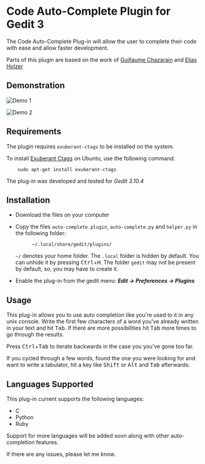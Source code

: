 # Code Auto-Complete Plugin for Gedit 3

The Code Auto-Complete Plug-in will allow the user to complete their
code with ease and allow faster development.

Parts of this plugin are based on the work of [Guillaume Chazarain](http://guichaz.free.fr/gedit-completion) 
and [Elias Holzer](http://elias.hiex.at/gedit-plugins/)

## Demonstration

![Demo 1](http://share.gifyoutube.com/vOg9jp.gif)

![Demo 2](http://share.gifyoutube.com/vbqwAq.gif)

## Requirements

The plugin requires `exuberant-ctags` to be installed on the system.

To install [Exuberant Ctags](http://ctags.sourceforge.net/) on Ubuntu, use the following command:
	
		sudo apt-get install exuberant-ctags

The plug-in was developed and tested for *Gedit 3.10.4*

## Installation

- Download the files on your computer

- Copy the files `auto-complete.plugin`, `auto-complete.py` and `helper.py` in the following folder:

			~/.local/share/gedit/plugins/
			
  `~/` denotes your home folder. The `.local` folder is hidden by default. 
  You can unhide it by pressing <kbd>Ctrl</kbd>+<kbd>H</kbd>. The folder `gedit` may not 
  be present by default, so, you may have to create it.

- Enable the plug-in from the gedit menu: ***Edit -> Preferences -> Plugins***

## Usage

This plug-in allows you to use auto completion like you're used to it in any unix console. Write the first few characters of a word you've already written in your text and hit <kbd>Tab</kbd>. If there are more possibilities hit <kbd>Tab</kbd> more times to go through the results.
 
Press <kbd>Ctrl</kbd>+<kbd>Tab</kbd> to iterate backwards in the case you you've gone too far.
 
If you cycled through a few words, found the one you were looking for and want to write a tabulator, hit a key like <kbd>Shift</kbd> or <kbd>Alt</kbd> and <kbd>Tab</kbd> afterwards.

## Languages Supported

This plug-in current supports the following languages:

- C
- Python
- Ruby

Support for more languages will be added soon along with other auto-completion features.

If there are any issues, please let me know.
